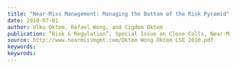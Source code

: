 ```yaml
---
title: "Near-Miss Management: Managing the Bottom of the Risk Pyramid"
date: 2010-07-01
author: Ulku Oktem, Rafael Wong, and Cigdem Oktem
publication: “Risk & Regulation”, Special Issue on Close Calls, Near-Misses and Early Warnings LSE Publication
source: http://www.nearmissmgmt.com/Oktem Wong Oktem LSE 2010.pdf
keywords:
keywrods: 
---
```




